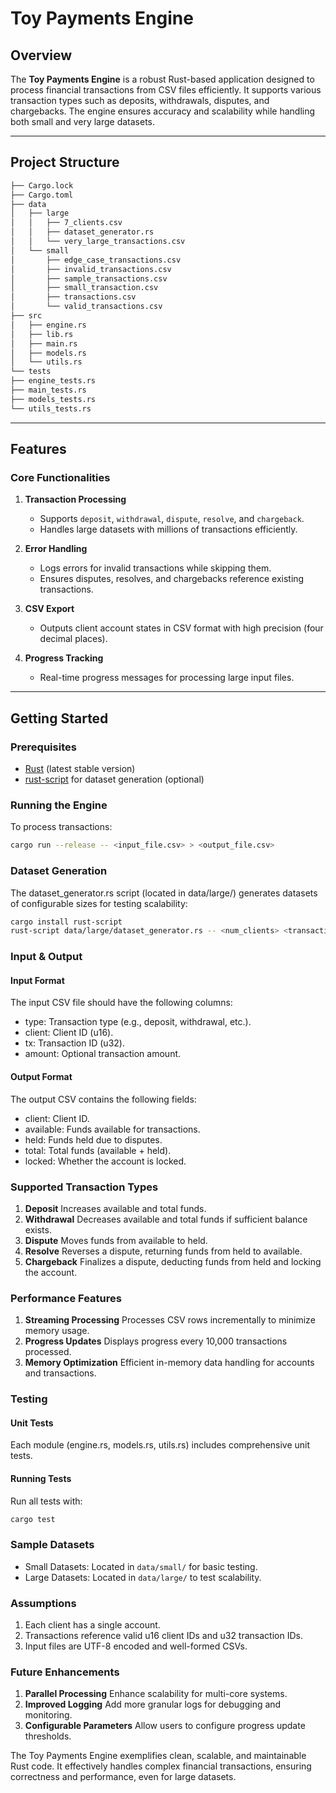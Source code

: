 # Toy Payments Engine

## Overview

The **Toy Payments Engine** is a robust Rust-based application designed to process financial transactions from CSV files efficiently. It supports various transaction types such as deposits, withdrawals, disputes, and chargebacks. The engine ensures accuracy and scalability while handling both small and very large datasets.

---

## Project Structure
```bash
├── Cargo.lock
├── Cargo.toml
├── data
│   ├── large
│   │   ├── 7_clients.csv
│   │   ├── dataset_generator.rs
│   │   └── very_large_transactions.csv
│   └── small
│       ├── edge_case_transactions.csv
│       ├── invalid_transactions.csv
│       ├── sample_transactions.csv
│       ├── small_transaction.csv
│       ├── transactions.csv
│       └── valid_transactions.csv
├── src
│   ├── engine.rs
│   ├── lib.rs
│   ├── main.rs
│   ├── models.rs
│   └── utils.rs
└── tests
├── engine_tests.rs
├── main_tests.rs
├── models_tests.rs
└── utils_tests.rs
```
---

## Features

### Core Functionalities

1. **Transaction Processing**
   - Supports `deposit`, `withdrawal`, `dispute`, `resolve`, and `chargeback`.
   - Handles large datasets with millions of transactions efficiently.

2. **Error Handling**
   - Logs errors for invalid transactions while skipping them.
   - Ensures disputes, resolves, and chargebacks reference existing transactions.

3. **CSV Export**
   - Outputs client account states in CSV format with high precision (four decimal places).

4. **Progress Tracking**
   - Real-time progress messages for processing large input files.

---

## Getting Started

### Prerequisites

- [Rust](https://www.rust-lang.org/tools/install) (latest stable version)
- [rust-script](https://crates.io/crates/rust-script) for dataset generation (optional)

### Running the Engine

To process transactions:
```bash
cargo run --release -- <input_file.csv> > <output_file.csv>
```

### Dataset Generation

The dataset_generator.rs script (located in data/large/) generates datasets of configurable sizes for testing scalability:
```bash
cargo install rust-script
rust-script data/large/dataset_generator.rs -- <num_clients> <transactions_per_client> <output_file>
```

### Input & Output

#### Input Format

The input CSV file should have the following columns:
- type: Transaction type (e.g., deposit, withdrawal, etc.).
- client: Client ID (u16).
- tx: Transaction ID (u32).
- amount: Optional transaction amount.

#### Output Format

The output CSV contains the following fields:
- client: Client ID.
- available: Funds available for transactions.
- held: Funds held due to disputes.
- total: Total funds (available + held).
- locked: Whether the account is locked.

### Supported Transaction Types
1.  **Deposit**
	Increases available and total funds.
2.	**Withdrawal**
	Decreases available and total funds if sufficient balance exists.
3.	**Dispute**
	Moves funds from available to held.
4.	**Resolve**
	Reverses a dispute, returning funds from held to available.
5.	**Chargeback**
	Finalizes a dispute, deducting funds from held and locking the account.

### Performance Features
1.	**Streaming Processing**
	Processes CSV rows incrementally to minimize memory usage.
2.	**Progress Updates**
	Displays progress every 10,000 transactions processed.
3.	**Memory Optimization**
	Efficient in-memory data handling for accounts and transactions.

### Testing

#### Unit Tests

Each module (engine.rs, models.rs, utils.rs) includes comprehensive unit tests.

#### Running Tests

Run all tests with:
```bash
cargo test
```

### Sample Datasets
- Small Datasets: Located in `data/small/` for basic testing.
- Large Datasets: Located in `data/large/` to test scalability.

### Assumptions
1.	Each client has a single account.
2.	Transactions reference valid u16 client IDs and u32 transaction IDs.
3.	Input files are UTF-8 encoded and well-formed CSVs.

### Future Enhancements
1.	**Parallel Processing**
	Enhance scalability for multi-core systems.
2.	**Improved Logging**
	Add more granular logs for debugging and monitoring.
3.	**Configurable Parameters**
	Allow users to configure progress update thresholds.

The Toy Payments Engine exemplifies clean, scalable, and maintainable Rust code. It effectively handles complex financial transactions, ensuring correctness and performance, even for large datasets.